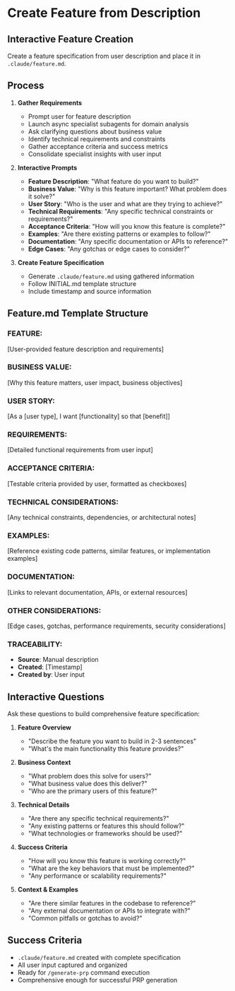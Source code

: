 # Create Feature from Description

## Interactive Feature Creation

Create a feature specification from user description and place it in `.claude/feature.md`.

## Process

1. **Gather Requirements**
   - Prompt user for feature description
   - Launch async specialist subagents for domain analysis
   - Ask clarifying questions about business value
   - Identify technical requirements and constraints
   - Gather acceptance criteria and success metrics
   - Consolidate specialist insights with user input

2. **Interactive Prompts**
   - **Feature Description**: "What feature do you want to build?"
   - **Business Value**: "Why is this feature important? What problem does it solve?"
   - **User Story**: "Who is the user and what are they trying to achieve?"
   - **Technical Requirements**: "Any specific technical constraints or requirements?"
   - **Acceptance Criteria**: "How will you know this feature is complete?"
   - **Examples**: "Are there existing patterns or examples to follow?"
   - **Documentation**: "Any specific documentation or APIs to reference?"
   - **Edge Cases**: "Any gotchas or edge cases to consider?"

3. **Create Feature Specification**
   - Generate `.claude/feature.md` using gathered information
   - Follow INITIAL.md template structure
   - Include timestamp and source information

## Feature.md Template Structure

### FEATURE:
[User-provided feature description and requirements]

### BUSINESS VALUE:
[Why this feature matters, user impact, business objectives]

### USER STORY:
[As a [user type], I want [functionality] so that [benefit]]

### REQUIREMENTS:
[Detailed functional requirements from user input]

### ACCEPTANCE CRITERIA:
[Testable criteria provided by user, formatted as checkboxes]

### TECHNICAL CONSIDERATIONS:
[Any technical constraints, dependencies, or architectural notes]

### EXAMPLES:
[Reference existing code patterns, similar features, or implementation examples]

### DOCUMENTATION:
[Links to relevant documentation, APIs, or external resources]

### OTHER CONSIDERATIONS:
[Edge cases, gotchas, performance requirements, security considerations]

### TRACEABILITY:
- **Source**: Manual description
- **Created**: [Timestamp]
- **Created by**: User input

## Interactive Questions

Ask these questions to build comprehensive feature specification:

1. **Feature Overview**
   - "Describe the feature you want to build in 2-3 sentences"
   - "What's the main functionality this feature provides?"

2. **Business Context**
   - "What problem does this solve for users?"
   - "What business value does this deliver?"
   - "Who are the primary users of this feature?"

3. **Technical Details**
   - "Are there any specific technical requirements?"
   - "Any existing patterns or features this should follow?"
   - "What technologies or frameworks should be used?"

4. **Success Criteria**
   - "How will you know this feature is working correctly?"
   - "What are the key behaviors that must be implemented?"
   - "Any performance or scalability requirements?"

5. **Context & Examples**
   - "Are there similar features in the codebase to reference?"
   - "Any external documentation or APIs to integrate with?"
   - "Common pitfalls or gotchas to avoid?"

## Success Criteria

- `.claude/feature.md` created with complete specification
- All user input captured and organized
- Ready for `/generate-prp` command execution
- Comprehensive enough for successful PRP generation
